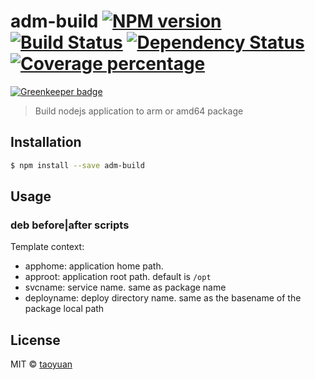 # adm-build [![NPM version][npm-image]][npm-url] [![Build Status][travis-image]][travis-url] [![Dependency Status][daviddm-image]][daviddm-url] [![Coverage percentage][coveralls-image]][coveralls-url]

[![Greenkeeper badge](https://badges.greenkeeper.io/taoyuan/adm-build.svg)](https://greenkeeper.io/)

> Build nodejs application to arm or amd64 package

## Installation

```sh
$ npm install --save adm-build
```

## Usage

### deb before|after scripts

Template context:

* apphome: application home path.
* approot: application root path. default is `/opt`
* svcname: service name. same as package name
* deployname: deploy directory name. same as the basename of the package local path

## License

MIT © [taoyuan]()


[npm-image]: https://badge.fury.io/js/adm-build.svg
[npm-url]: https://npmjs.org/package/adm-build
[travis-image]: https://travis-ci.org/taoyuan/adm-build.svg?branch=master
[travis-url]: https://travis-ci.org/taoyuan/adm-build
[daviddm-image]: https://david-dm.org/taoyuan/adm-build.svg?theme=shields.io
[daviddm-url]: https://david-dm.org/taoyuan/adm-build
[coveralls-image]: https://coveralls.io/repos/taoyuan/adm-build/badge.svg
[coveralls-url]: https://coveralls.io/r/taoyuan/adm-build
